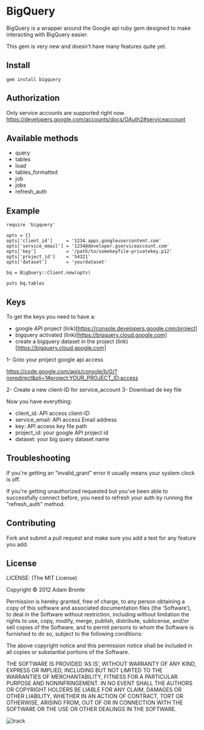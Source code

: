 # BigQuery

BigQuery is a wrapper around the Google api ruby gem designed to make interacting with BigQuery easier.

This gem is very new and doesn't have many features quite yet.

## Install

    gem install bigquery

## Authorization

Only service accounts are supported right now. https://developers.google.com/accounts/docs/OAuth2#serviceaccount

## Available methods

* query
* tables
* load
* tables_formatted
* job
* jobs
* refresh_auth

## Example

    require 'bigquery'

    opts = {}
    opts['client_id']     = '1234.apps.googleusercontent.com'
    opts['service_email'] = '1234@developer.gserviceaccount.com'
    opts['key']           = '/path/to/somekeyfile-privatekey.p12'
    opts['project_id']    = '54321'
    opts['dataset']       = 'yourdataset'

    bq = BigQuery::Client.new(opts)

    puts bq.tables

## Keys

To get the keys you need to have a:

* google API project (link)[https://console.developers.google.com/project]
* bigquery activated (link)[https://bigquery.cloud.google.com]
* create a bigquery dataset in the project (link)[https://bigquery.cloud.google.com]

1- Goto your project google api access

https://code.google.com/apis/console/b/0/?noredirect&pli=1#project:YOUR_PROJECT_ID:access

2- Create a new client-ID for service_account
3- Download de key file

Now you have everything:

* client_id: API access client-ID
* service_email: API access Email address
* key: API access key file path
* project_id: your google API project id
* dataset: your big query dataset name

## Troubleshooting

If you're getting an "invalid_grant" error it usually means your system clock is off.

If you're getting unauthorized requested but you've been able to successfully connect before, you need to refresh your auth by running the "refresh_auth" method.

## Contributing

Fork and submit a pull request and make sure you add a test for any feature you add.

## License

LICENSE:
(The MIT License)

Copyright © 2012 Adam Bronte

Permission is hereby granted, free of charge, to any person obtaining a copy of this software and associated documentation files (the ‘Software’), to deal in the Software without restriction, including without limitation the rights to use, copy, modify, merge, publish, distribute, sublicense, and/or sell copies of the Software, and to permit persons to whom the Software is furnished to do so, subject to the following conditions:

The above copyright notice and this permission notice shall be included in all copies or substantial portions of the Software.

THE SOFTWARE IS PROVIDED ‘AS IS’, WITHOUT WARRANTY OF ANY KIND, EXPRESS OR IMPLIED, INCLUDING BUT NOT LIMITED TO THE WARRANTIES OF MERCHANTABILITY, FITNESS FOR A PARTICULAR PURPOSE AND NONINFRINGEMENT. IN NO EVENT SHALL THE AUTHORS OR COPYRIGHT HOLDERS BE LIABLE FOR ANY CLAIM, DAMAGES OR OTHER LIABILITY, WHETHER IN AN ACTION OF CONTRACT, TORT OR OTHERWISE, ARISING FROM, OUT OF OR IN CONNECTION WITH THE SOFTWARE OR THE USE OR OTHER DEALINGS IN THE SOFTWARE.

![track](//in.getclicky.com/66392398ns.gif)
